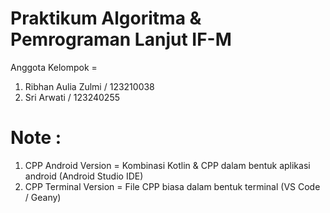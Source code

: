 # Praktikum Algoritma & Pemrograman Lanjut IF-M

Anggota Kelompok =
1. Ribhan Aulia Zulmi / 123210038
2. Sri Arwati / 123240255

# Note :
1. CPP Android Version    = Kombinasi Kotlin & CPP dalam bentuk aplikasi android (Android Studio IDE)
2. CPP Terminal Version   = File CPP biasa dalam bentuk terminal (VS Code / Geany)
